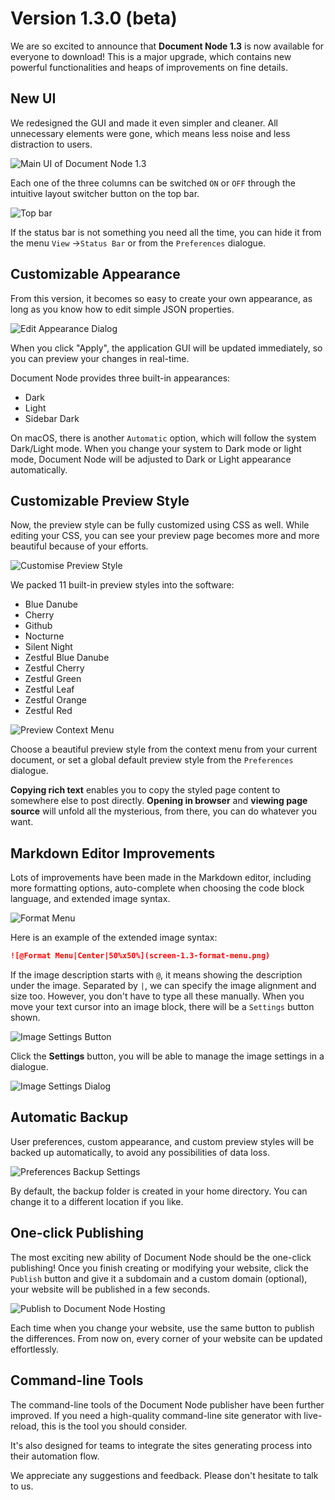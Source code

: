 ﻿# Version 1.3.0 (beta)

We are so excited to announce that **Document Node 1.3** is now available for everyone to download! This is a major upgrade, which contains new powerful functionalities and heaps of improvements on fine details.

## New UI

We redesigned the GUI and made it even simpler and cleaner. All unnecessary elements were gone, which means less noise and less distraction to users.

![Main UI of Document Node 1.3](screen-1.3-main-ui.png)

Each one of the three columns can be switched `ON` or `OFF` through the intuitive layout switcher button on the top bar.

![Top bar](screen-1.3-topbar.jpg)

If the status bar is not something you need all the time, you can hide it from the menu `View` ->`Status Bar` or from the `Preferences` dialogue.

## Customizable Appearance

From this version, it becomes so easy to create your own appearance, as long as you know how to edit simple JSON properties.

![Edit Appearance Dialog](screen-1.3-edit-appearance.png)

When you click "Apply", the application GUI will be updated immediately, so you can preview your changes in real-time.

Document Node provides three built-in appearances:
* Dark
* Light
* Sidebar Dark

On macOS, there is another `Automatic` option, which will follow the system Dark/Light mode. When you change your system to Dark mode or light mode, Document Node will be adjusted to Dark or Light appearance automatically.

## Customizable Preview Style

Now, the preview style can be fully customized using CSS as well. While editing your CSS, you can see your preview page becomes more and more beautiful because of your efforts.

![Customise Preview Style](screen-1.3-customize-preview-style.png)

We packed 11 built-in preview styles into the software:
* Blue Danube
* Cherry
* Github
* Nocturne
* Silent Night
* Zestful Blue Danube
* Zestful Cherry
* Zestful Green
* Zestful Leaf
* Zestful Orange
* Zestful Red

![Preview Context Menu](screen-1.3-built-in-preview-styles.png)

Choose a beautiful preview style from the context menu from your current document, or set a global default preview style from the `Preferences` dialogue.

**Copying rich text** enables you to copy the styled page content to somewhere else to post directly. **Opening in browser** and **viewing page source** will unfold all the mysterious, from there, you can do whatever you want.

## Markdown Editor Improvements

Lots of improvements have been made in the Markdown editor, including more formatting options, auto-complete when choosing the code block language, and extended image syntax.

![Format Menu](screen-1.3-format-menu.png)

Here is an example of the extended image syntax:

```Markdown
![@Format Menu|Center|50%x50%](screen-1.3-format-menu.png)
```

If the image description starts with `@`, it means showing the description under the image. Separated by `|`, we can specify the image alignment and size too. However, you don't have to type all these manually. When you move your text cursor into an image block, there will be a `Settings` button shown.

![Image Settings Button](screen-1.3-image-settings-button.png)

Click the **Settings** button, you will be able to manage the image settings in a dialogue.

![Image Settings Dialog](screen-1.3-image-settings-dialog.png)

## Automatic Backup

User preferences, custom appearance, and custom preview styles will be backed up automatically, to avoid any possibilities of data loss.

![Preferences Backup Settings](screen-1.3-preferences-backup.png)

By default, the backup folder is created in your home directory. You can change it to a different location if you like.

## One-click Publishing

The most exciting new ability of Document Node should be the one-click publishing! Once you finish creating or modifying your website, click the `Publish` button and give it a subdomain and a custom domain (optional), your website will be published in a few seconds.

![Publish to Document Node Hosting](screen-1.3-publish-dialog.png)

Each time when you change your website, use the same button to publish the differences. From now on, every corner of your website can be updated effortlessly.

## Command-line Tools

The command-line tools of the Document Node publisher have been further improved. If you need a high-quality command-line site generator with live-reload, this is the tool you should consider.

It's also designed for teams to integrate the sites generating process into their automation flow.

We appreciate any suggestions and feedback. Please don't hesitate to talk to us.